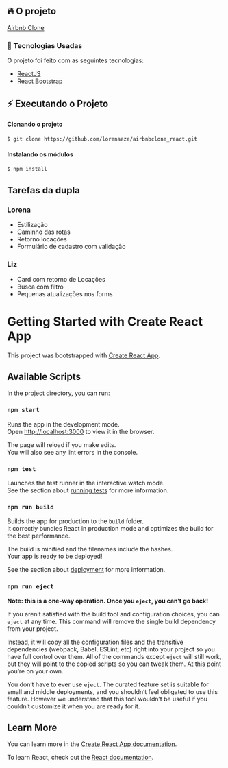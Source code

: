 ## :fire: O projeto

[Airbnb Clone](https://airbnbclone-react.vercel.app/)

### :rocket: Tecnologias Usadas

O projeto foi feito com as seguintes tecnologias:

- [ReactJS](https://pt-br.reactjs.org/)
- [React Bootstrap](https://react-bootstrap.github.io/)


## :zap: Executando o Projeto

#### Clonando o projeto

```sh
$ git clone https://github.com/lorenaaze/airbnbclone_react.git
```

#### Instalando os módulos

```sh
$ npm install
```

## Tarefas da dupla

### Lorena
 - Estilização
 - Caminho das rotas
 - Retorno locações
 - Formulário de cadastro com validação

### Liz
 - Card com retorno de Locações
 - Busca com filtro
 - Pequenas atualizações nos forms

# Getting Started with Create React App

This project was bootstrapped with [Create React App](https://github.com/facebook/create-react-app).

## Available Scripts

In the project directory, you can run:

### `npm start`

Runs the app in the development mode.\
Open [http://localhost:3000](http://localhost:3000) to view it in the browser.

The page will reload if you make edits.\
You will also see any lint errors in the console.

### `npm test`

Launches the test runner in the interactive watch mode.\
See the section about [running tests](https://facebook.github.io/create-react-app/docs/running-tests) for more information.

### `npm run build`

Builds the app for production to the `build` folder.\
It correctly bundles React in production mode and optimizes the build for the best performance.

The build is minified and the filenames include the hashes.\
Your app is ready to be deployed!

See the section about [deployment](https://facebook.github.io/create-react-app/docs/deployment) for more information.

### `npm run eject`

**Note: this is a one-way operation. Once you `eject`, you can’t go back!**

If you aren’t satisfied with the build tool and configuration choices, you can `eject` at any time. This command will remove the single build dependency from your project.

Instead, it will copy all the configuration files and the transitive dependencies (webpack, Babel, ESLint, etc) right into your project so you have full control over them. All of the commands except `eject` will still work, but they will point to the copied scripts so you can tweak them. At this point you’re on your own.

You don’t have to ever use `eject`. The curated feature set is suitable for small and middle deployments, and you shouldn’t feel obligated to use this feature. However we understand that this tool wouldn’t be useful if you couldn’t customize it when you are ready for it.

## Learn More

You can learn more in the [Create React App documentation](https://facebook.github.io/create-react-app/docs/getting-started).

To learn React, check out the [React documentation](https://reactjs.org/).

